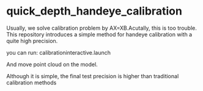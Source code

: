 # quick_depth_handeye_calibration
Usually, we solve calibration problem by AX=XB.Acutally, this is too trouble. This repository introduces a simple method for handeye calibration with a quite high precision.


you can run:
calibrationinteractive.launch

And move point cloud on the model. 

Although it is simple, the final test precision is higher than traditional calibration methods
